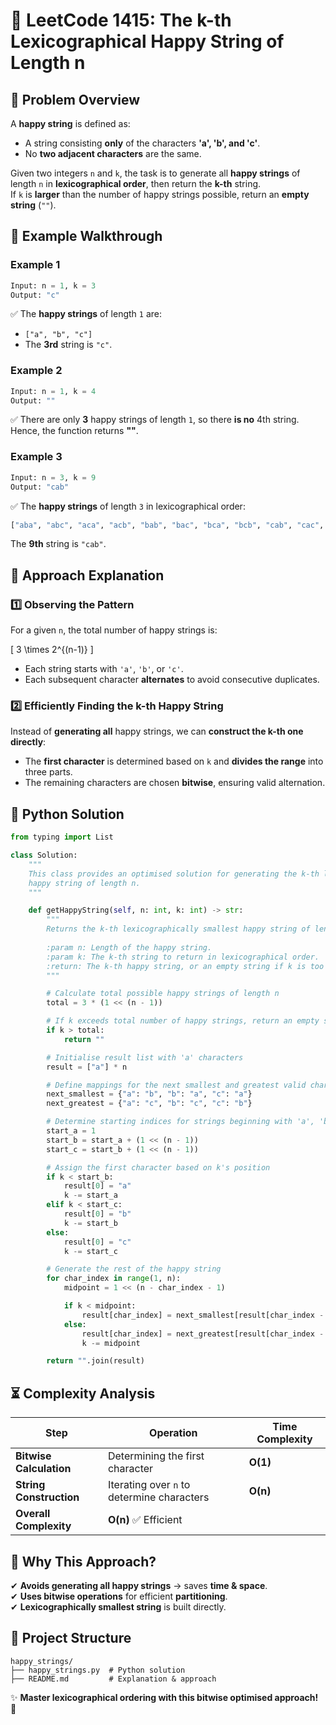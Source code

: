 # 🎉 **LeetCode 1415: The k-th Lexicographical Happy String of Length n**  

## 📌 **Problem Overview**  
A **happy string** is defined as:  
- A string consisting **only** of the characters **'a', 'b', and 'c'**.  
- No **two adjacent characters** are the same.  

Given two integers `n` and `k`, the task is to generate all **happy strings** of length `n` in **lexicographical order**, then return the **k-th** string.  
If `k` is **larger** than the number of happy strings possible, return an **empty string** (`""`).  

## 🎯 **Example Walkthrough**  

### **Example 1**  
```python
Input: n = 1, k = 3  
Output: "c"  
```
✅ The **happy strings** of length `1` are:  
- `["a", "b", "c"]`  
- The **3rd** string is `"c"`.

### **Example 2**  
```python
Input: n = 1, k = 4  
Output: ""  
```
✅ There are only **3** happy strings of length `1`, so there **is no** 4th string.  
Hence, the function returns **""**.

### **Example 3**  
```python
Input: n = 3, k = 9  
Output: "cab"  
```
✅ The **happy strings** of length `3` in lexicographical order:  
```python
["aba", "abc", "aca", "acb", "bab", "bac", "bca", "bcb", "cab", "cac", "cba", "cbc"]
```
The **9th** string is `"cab"`.

## 🚀 **Approach Explanation**  

### **1️⃣ Observing the Pattern**  
For a given `n`, the total number of happy strings is:  

\[
3 \times 2^{(n-1)}
\]

- Each string starts with `'a'`, `'b'`, or `'c'`.
- Each subsequent character **alternates** to avoid consecutive duplicates.

### **2️⃣ Efficiently Finding the k-th Happy String**  
Instead of **generating all** happy strings, we can **construct the k-th one directly**:  
- The **first character** is determined based on `k` and **divides the range** into three parts.  
- The remaining characters are chosen **bitwise**, ensuring valid alternation.

## 📝 **Python Solution**  
```python
from typing import List

class Solution:
    """
    This class provides an optimised solution for generating the k-th lexicographical
    happy string of length n.
    """

    def getHappyString(self, n: int, k: int) -> str:
        """
        Returns the k-th lexicographically smallest happy string of length n.
        
        :param n: Length of the happy string.
        :param k: The k-th string to return in lexicographical order.
        :return: The k-th happy string, or an empty string if k is too large.
        """

        # Calculate total possible happy strings of length n
        total = 3 * (1 << (n - 1))

        # If k exceeds total number of happy strings, return an empty string
        if k > total:
            return ""

        # Initialise result list with 'a' characters
        result = ["a"] * n

        # Define mappings for the next smallest and greatest valid characters
        next_smallest = {"a": "b", "b": "a", "c": "a"}
        next_greatest = {"a": "c", "b": "c", "c": "b"}

        # Determine starting indices for strings beginning with 'a', 'b', and 'c'
        start_a = 1
        start_b = start_a + (1 << (n - 1))
        start_c = start_b + (1 << (n - 1))

        # Assign the first character based on k's position
        if k < start_b:
            result[0] = "a"
            k -= start_a
        elif k < start_c:
            result[0] = "b"
            k -= start_b
        else:
            result[0] = "c"
            k -= start_c

        # Generate the rest of the happy string
        for char_index in range(1, n):
            midpoint = 1 << (n - char_index - 1)

            if k < midpoint:
                result[char_index] = next_smallest[result[char_index - 1]]
            else:
                result[char_index] = next_greatest[result[char_index - 1]]
                k -= midpoint

        return "".join(result)
```

## ⏳ **Complexity Analysis**  
| Step | Operation | Time Complexity |
|------|------------|----------------|
| **Bitwise Calculation** | Determining the first character | **O(1)** |
| **String Construction** | Iterating over `n` to determine characters | **O(n)** |
| **Overall Complexity** | **O(n)** ✅ Efficient |

## 🎯 **Why This Approach?**  
✔ **Avoids generating all happy strings** → saves **time & space**.  
✔ **Uses bitwise operations** for efficient **partitioning**.  
✔ **Lexicographically smallest string** is built directly.  

## 📂 **Project Structure**  
```
happy_strings/
├── happy_strings.py  # Python solution
├── README.md         # Explanation & approach
```

✨ **Master lexicographical ordering with this bitwise optimised approach!** 🚀